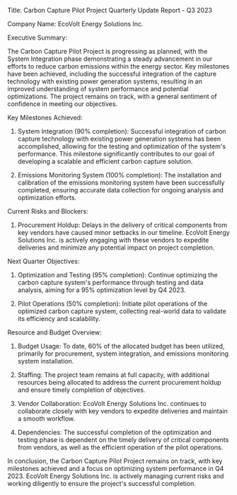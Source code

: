  Title: Carbon Capture Pilot Project Quarterly Update Report - Q3 2023

Company Name: EcoVolt Energy Solutions Inc.

Executive Summary:

The Carbon Capture Pilot Project is progressing as planned, with the System Integration phase demonstrating a steady advancement in our efforts to reduce carbon emissions within the energy sector. Key milestones have been achieved, including the successful integration of the capture technology with existing power generation systems, resulting in an improved understanding of system performance and potential optimizations. The project remains on track, with a general sentiment of confidence in meeting our objectives.

Key Milestones Achieved:

1. System Integration (90% completion): Successful integration of carbon capture technology with existing power generation systems has been accomplished, allowing for the testing and optimization of the system's performance. This milestone significantly contributes to our goal of developing a scalable and efficient carbon capture solution.

2. Emissions Monitoring System (100% completion): The installation and calibration of the emissions monitoring system have been successfully completed, ensuring accurate data collection for ongoing analysis and optimization efforts.

Current Risks and Blockers:

1. Procurement Holdup: Delays in the delivery of critical components from key vendors have caused minor setbacks in our timeline. EcoVolt Energy Solutions Inc. is actively engaging with these vendors to expedite deliveries and minimize any potential impact on project completion.

Next Quarter Objectives:

1. Optimization and Testing (95% completion): Continue optimizing the carbon capture system's performance through testing and data analysis, aiming for a 95% optimization level by Q4 2023.

2. Pilot Operations (50% completion): Initiate pilot operations of the optimized carbon capture system, collecting real-world data to validate its efficiency and scalability.

Resource and Budget Overview:

1. Budget Usage: To date, 60% of the allocated budget has been utilized, primarily for procurement, system integration, and emissions monitoring system installation.

2. Staffing: The project team remains at full capacity, with additional resources being allocated to address the current procurement holdup and ensure timely completion of objectives.

3. Vendor Collaboration: EcoVolt Energy Solutions Inc. continues to collaborate closely with key vendors to expedite deliveries and maintain a smooth workflow.

4. Dependencies: The successful completion of the optimization and testing phase is dependent on the timely delivery of critical components from vendors, as well as the efficient operation of the pilot operations.

In conclusion, the Carbon Capture Pilot Project remains on track, with key milestones achieved and a focus on optimizing system performance in Q4 2023. EcoVolt Energy Solutions Inc. is actively managing current risks and working diligently to ensure the project's successful completion.